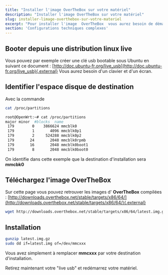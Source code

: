```yaml
---
title: "Installer l'image OverTheBox sur votre matériel"
description: "Installer l'image OverTheBox sur votre matériel"
slug: installer-limage-overthebox-sur-votre-materiel
excerpt: "Pour installer l'image  OverTheBox  vous aurez besoin de démarrer une distribution &quot;Live&quot; linux afin de copier l'image sur votre matériel."
section: 'Configurations techniques complexes'
---
```


## Booter depuis une distribution linux live
Vous pouvez par exemple créer une clé usb bootable sous Ubuntu en suivant ce document : [http://doc.ubuntu-fr.org/live_usb](http://doc.ubuntu-fr.org/live_usb){.external} Vous aurez besoin d'un clavier et d'un écran.


## Identifier l'espace disque de destination
Avec la commande


```bash
cat /proc/partitions

root@OpenWrt:~# cat /proc/partitions
major minor  #blocks  name
 179        0    3866624 mmcblk0
 179        1       4096 mmcblk0p1
 179        2     524288 mmcblk0p2
 179       24       2048 mmcblk0rpmb
 179       16       2048 mmcblk0boot1
 179        8       2048 mmcblk0boot0
```

On identifie dans cette exemple que la destination d'installation sera **mmcbk0**


## Téléchargez l'image OverTheBox
Sur cette page vous pouvez retrouver les images d' **OverTheBox**  compilées : [http://downloads.overthebox.net/stable/targets/x86/64/](http://downloads.overthebox.net/stable/targets/x86/64/){.external}


```bash
wget http://downloads.overthebox.net/stable/targets/x86/64/latest.img.gz
```


## Installation

```bash
gunzip latest.img.gz
sudo dd if=latest.img of=/dev/mmcxxx
```

Vous avez simplement à remplacer  **mmcxxx**  par votre destination d'installation.

Retirez maintenant votre "live usb" et redémarrez votre matériel.